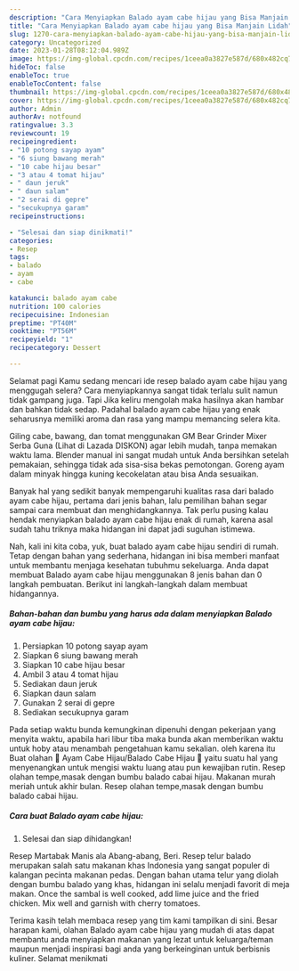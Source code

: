 ```yaml
---
description: "Cara Menyiapkan Balado ayam cabe hijau yang Bisa Manjain Lidah"
title: "Cara Menyiapkan Balado ayam cabe hijau yang Bisa Manjain Lidah"
slug: 1270-cara-menyiapkan-balado-ayam-cabe-hijau-yang-bisa-manjain-lidah
category: Uncategorized
date: 2023-01-28T08:12:04.989Z
image: https://img-global.cpcdn.com/recipes/1ceea0a3827e587d/680x482cq70/balado-ayam-cabe-hijau-foto-resep-utama.jpg
hideToc: false
enableToc: true
enableTocContent: false
thumbnail: https://img-global.cpcdn.com/recipes/1ceea0a3827e587d/680x482cq70/balado-ayam-cabe-hijau-foto-resep-utama.jpg
cover: https://img-global.cpcdn.com/recipes/1ceea0a3827e587d/680x482cq70/balado-ayam-cabe-hijau-foto-resep-utama.jpg
author: Admin
authorAv: notfound
ratingvalue: 3.3
reviewcount: 19
recipeingredient:
- "10 potong sayap ayam"
- "6 siung bawang merah"
- "10 cabe hijau besar"
- "3 atau 4 tomat hijau"
- " daun jeruk"
- " daun salam"
- "2 serai di gepre"
- "secukupnya garam"
recipeinstructions:

- "Selesai dan siap dinikmati!"
categories:
- Resep
tags:
- balado
- ayam
- cabe

katakunci: balado ayam cabe 
nutrition: 100 calories
recipecuisine: Indonesian
preptime: "PT40M"
cooktime: "PT56M"
recipeyield: "1"
recipecategory: Dessert

---
```



Selamat pagi Kamu sedang mencari ide resep balado ayam cabe hijau yang menggugah selera? Cara menyiapkannya sangat tidak terlalu sulit namun tidak gampang juga. Tapi Jika keliru mengolah maka hasilnya akan hambar dan bahkan tidak sedap. Padahal balado ayam cabe hijau yang enak seharusnya memiliki aroma dan rasa yang mampu memancing selera kita.


Giling cabe, bawang, dan tomat menggunakan GM Bear Grinder Mixer Serba Guna (Lihat di Lazada DISKON) agar lebih mudah, tanpa memakan waktu lama. Blender manual ini sangat mudah untuk Anda bersihkan setelah pemakaian, sehingga tidak ada sisa-sisa bekas pemotongan. Goreng ayam dalam minyak hingga kuning kecokelatan atau bisa Anda sesuaikan.

Banyak hal yang sedikit banyak mempengaruhi kualitas rasa dari balado ayam cabe hijau, pertama dari jenis bahan, lalu pemilihan bahan segar sampai cara membuat dan menghidangkannya. Tak perlu pusing kalau hendak menyiapkan balado ayam cabe hijau enak di rumah, karena asal sudah tahu triknya maka hidangan ini dapat jadi suguhan istimewa.


Nah, kali ini kita coba, yuk, buat balado ayam cabe hijau sendiri di rumah. Tetap dengan bahan yang sederhana, hidangan ini bisa memberi manfaat untuk membantu menjaga kesehatan tubuhmu sekeluarga. Anda dapat membuat Balado ayam cabe hijau menggunakan 8 jenis bahan dan 0 langkah pembuatan. Berikut ini langkah-langkah dalam membuat hidangannya.

<!--inarticleads1-->

##### Bahan-bahan dan bumbu yang harus ada dalam menyiapkan Balado ayam cabe hijau:

1. Persiapkan 10 potong sayap ayam
1. Siapkan 6 siung bawang merah
1. Siapkan 10 cabe hijau besar
1. Ambil 3 atau 4 tomat hijau
1. Sediakan  daun jeruk
1. Siapkan  daun salam
1. Gunakan 2 serai di gepre
1. Sediakan secukupnya garam


Pada setiap waktu bunda kemungkinan dipenuhi dengan pekerjaan yang menyita waktu, apabila hari libur tiba maka bunda akan memberikan waktu untuk hoby atau menambah pengetahuan kamu sekalian. oleh karena itu Buat olahan 💚 Ayam Cabe Hijau/Balado Cabe Hijau 💚 yaitu suatu hal yang menyenangkan untuk mengisi waktu luang atau pun kewajiban rutin. Resep olahan tempe,masak dengan bumbu balado cabai hijau. Makanan murah meriah untuk akhir bulan. Resep olahan tempe,masak dengan bumbu balado cabai hijau. 

<!--inarticleads2-->

##### Cara buat Balado ayam cabe hijau:


1. Selesai dan siap dihidangkan!

Resep Martabak Manis ala Abang-abang, Beri. Resep telur balado merupakan salah satu makanan khas Indonesia yang sangat populer di kalangan pecinta makanan pedas. Dengan bahan utama telur yang diolah dengan bumbu balado yang khas, hidangan ini selalu menjadi favorit di meja makan. Once the sambal is well cooked, add lime juice and the fried chicken. Mix well and garnish with cherry tomatoes. 

Terima kasih telah membaca resep yang tim kami tampilkan di sini. Besar harapan kami, olahan Balado ayam cabe hijau yang mudah di atas dapat membantu anda menyiapkan makanan yang lezat untuk keluarga/teman maupun menjadi inspirasi bagi anda yang berkeinginan untuk berbisnis kuliner. Selamat menikmati
